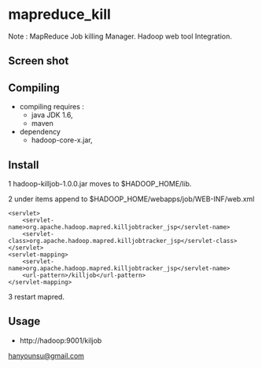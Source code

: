 mapreduce_kill
==============
Note : MapReduce Job killing Manager. Hadoop web tool Integration.

## Screen shot ##

## Compiling ##
- compiling requires : 
	- java JDK 1.6,
	- maven
- dependency
	- hadoop-core-x.jar,
	
## Install ##
1 hadoop-killjob-1.0.0.jar moves to $HADOOP_HOME/lib.

2 under items append to $HADOOP_HOME/webapps/job/WEB-INF/web.xml

    <servlet>
	    <servlet-name>org.apache.hadoop.mapred.killjobtracker_jsp</servlet-name>
	    <servlet-class>org.apache.hadoop.mapred.killjobtracker_jsp</servlet-class>
    </servlet>
    <servlet-mapping>
	    <servlet-name>org.apache.hadoop.mapred.killjobtracker_jsp</servlet-name>
	    <url-pattern>/killjob</url-pattern>
    </servlet-mapping>
    	
3 restart mapred.

## Usage ##
- http://hadoop:9001/kiljob

hanyounsu@gmail.com
